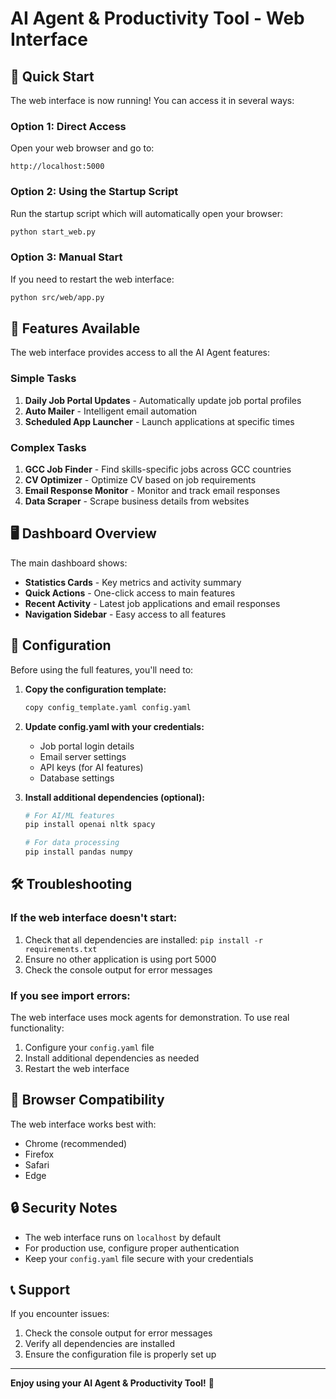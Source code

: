 # AI Agent & Productivity Tool - Web Interface

## 🚀 Quick Start

The web interface is now running! You can access it in several ways:

### Option 1: Direct Access
Open your web browser and go to:
```
http://localhost:5000
```

### Option 2: Using the Startup Script
Run the startup script which will automatically open your browser:
```bash
python start_web.py
```

### Option 3: Manual Start
If you need to restart the web interface:
```bash
python src/web/app.py
```

## 🎯 Features Available

The web interface provides access to all the AI Agent features:

### Simple Tasks
1. **Daily Job Portal Updates** - Automatically update job portal profiles
2. **Auto Mailer** - Intelligent email automation
3. **Scheduled App Launcher** - Launch applications at specific times

### Complex Tasks
1. **GCC Job Finder** - Find skills-specific jobs across GCC countries
2. **CV Optimizer** - Optimize CV based on job requirements
3. **Email Response Monitor** - Monitor and track email responses
4. **Data Scraper** - Scrape business details from websites

## 🖥️ Dashboard Overview

The main dashboard shows:
- **Statistics Cards** - Key metrics and activity summary
- **Quick Actions** - One-click access to main features
- **Recent Activity** - Latest job applications and email responses
- **Navigation Sidebar** - Easy access to all features

## 🔧 Configuration

Before using the full features, you'll need to:

1. **Copy the configuration template:**
   ```bash
   copy config_template.yaml config.yaml
   ```

2. **Update config.yaml with your credentials:**
   - Job portal login details
   - Email server settings
   - API keys (for AI features)
   - Database settings

3. **Install additional dependencies (optional):**
   ```bash
   # For AI/ML features
   pip install openai nltk spacy
   
   # For data processing
   pip install pandas numpy
   ```

## 🛠️ Troubleshooting

### If the web interface doesn't start:
1. Check that all dependencies are installed: `pip install -r requirements.txt`
2. Ensure no other application is using port 5000
3. Check the console output for error messages

### If you see import errors:
The web interface uses mock agents for demonstration. To use real functionality:
1. Configure your `config.yaml` file
2. Install additional dependencies as needed
3. Restart the web interface

## 📱 Browser Compatibility

The web interface works best with:
- Chrome (recommended)
- Firefox
- Safari
- Edge

## 🔒 Security Notes

- The web interface runs on `localhost` by default
- For production use, configure proper authentication
- Keep your `config.yaml` file secure with your credentials

## 📞 Support

If you encounter issues:
1. Check the console output for error messages
2. Verify all dependencies are installed
3. Ensure the configuration file is properly set up

---

**Enjoy using your AI Agent & Productivity Tool!** 🎉 